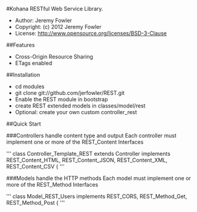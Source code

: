 #Kohana RESTful Web Service Library.

* Author:     Jeremy Fowler
* Copyright:  (c) 2012 Jeremy Fowler
* License:    http://www.opensource.org/licenses/BSD-3-Clause

##Features
* Cross-Origin Resource Sharing
* ETags enabled

##Installation

* cd modules
* git clone git://github.com/jerfowler/REST.git
* Enable the REST module in bootstrap
* create REST extended models in classes/model/rest
* Optional: create your own custom controller_rest

##Quick Start

###Controllers handle content type and output
Each controller must implement one or more of the REST_Content Interfaces

'''
class Controller_Template_REST extends Controller
	implements REST_Content_HTML,
		REST_Content_JSON,
		REST_Content_XML,
		REST_Content_CSV {
'''

###Models handle the HTTP methods
Each model must implement one or more of the REST_Method Interfaces

'''
class Model_REST_Users
	implements REST_CORS,
		REST_Method_Get,
		REST_Method_Post {
'''